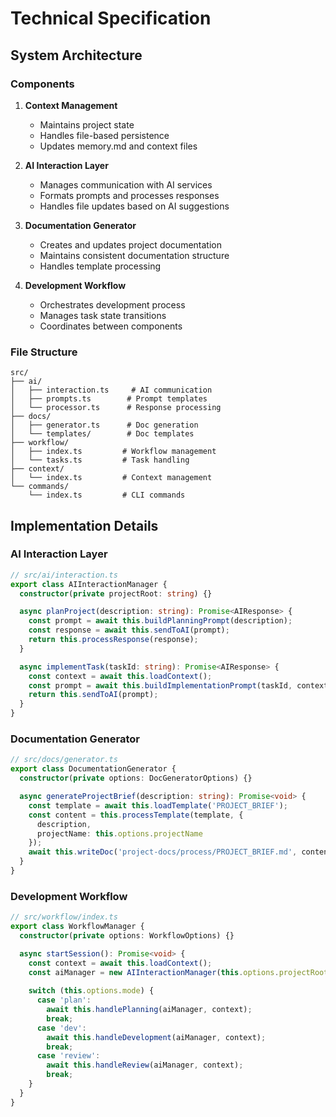 # Technical Specification

## System Architecture

### Components

1. **Context Management**
   - Maintains project state
   - Handles file-based persistence
   - Updates memory.md and context files

2. **AI Interaction Layer**
   - Manages communication with AI services
   - Formats prompts and processes responses
   - Handles file updates based on AI suggestions

3. **Documentation Generator**
   - Creates and updates project documentation
   - Maintains consistent documentation structure
   - Handles template processing

4. **Development Workflow**
   - Orchestrates development process
   - Manages task state transitions
   - Coordinates between components

### File Structure

```
src/
├── ai/
│   ├── interaction.ts     # AI communication
│   ├── prompts.ts        # Prompt templates
│   └── processor.ts      # Response processing
├── docs/
│   ├── generator.ts      # Doc generation
│   └── templates/        # Doc templates
├── workflow/
│   ├── index.ts         # Workflow management
│   └── tasks.ts         # Task handling
├── context/
│   └── index.ts         # Context management
└── commands/
    └── index.ts         # CLI commands
```

## Implementation Details

### AI Interaction Layer

```typescript
// src/ai/interaction.ts
export class AIInteractionManager {
  constructor(private projectRoot: string) {}

  async planProject(description: string): Promise<AIResponse> {
    const prompt = await this.buildPlanningPrompt(description);
    const response = await this.sendToAI(prompt);
    return this.processResponse(response);
  }

  async implementTask(taskId: string): Promise<AIResponse> {
    const context = await this.loadContext();
    const prompt = await this.buildImplementationPrompt(taskId, context);
    return this.sendToAI(prompt);
  }
}
```

### Documentation Generator

```typescript
// src/docs/generator.ts
export class DocumentationGenerator {
  constructor(private options: DocGeneratorOptions) {}

  async generateProjectBrief(description: string): Promise<void> {
    const template = await this.loadTemplate('PROJECT_BRIEF');
    const content = this.processTemplate(template, {
      description,
      projectName: this.options.projectName
    });
    await this.writeDoc('project-docs/process/PROJECT_BRIEF.md', content);
  }
}
```

### Development Workflow

```typescript
// src/workflow/index.ts
export class WorkflowManager {
  constructor(private options: WorkflowOptions) {}

  async startSession(): Promise<void> {
    const context = await this.loadContext();
    const aiManager = new AIInteractionManager(this.options.projectRoot);
    
    switch (this.options.mode) {
      case 'plan':
        await this.handlePlanning(aiManager, context);
        break;
      case 'dev':
        await this.handleDevelopment(aiManager, context);
        break;
      case 'review':
        await this.handleReview(aiManager, context);
        break;
    }
  }
}
```